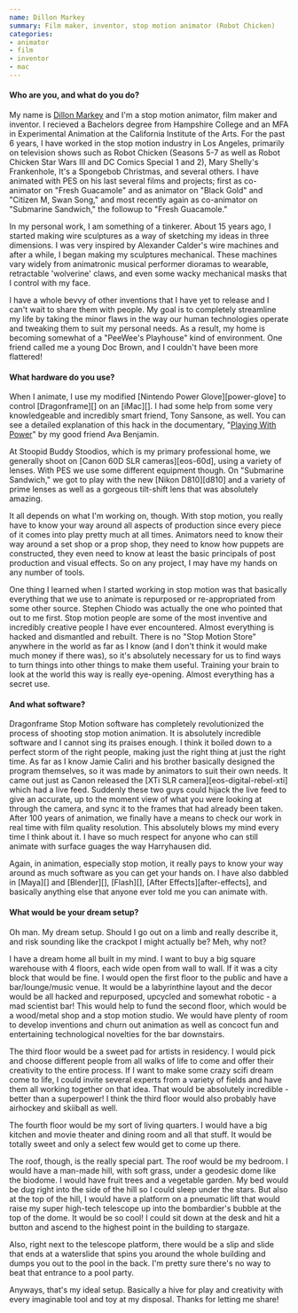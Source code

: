 ```yaml
---
name: Dillon Markey
summary: Film maker, inventor, stop motion animator (Robot Chicken)
categories:
- animator
- film
- inventor
- mac
---
```


#### Who are you, and what do you do?

My name is [Dillon Markey](http://dillonmarkey.com/ "Dillon's website.") and I'm a stop motion animator, film maker and inventor. I recieved a Bachelors degree from Hampshire College and an MFA in Experimental Animation at the California Institute of the Arts. For the past 6 years, I have worked in the stop motion industry in Los Angeles, primarily on television shows such as Robot Chicken (Seasons 5-7 as well as Robot Chicken Star Wars III and DC Comics Special 1 and 2), Mary Shelly's Frankenhole, It's a Spongebob Christmas, and several others. I have animated with PES on his last several films and projects; first as co-animator on "Fresh Guacamole" and as animator on "Black Gold" and "Citizen M, Swan Song," and most recently again as co-animator on "Submarine Sandwich," the followup to "Fresh Guacamole."

In my personal work, I am something of a tinkerer. About 15 years ago, I started making wire sculptures as a way of sketching my ideas in three dimensions. I was very inspired by Alexander Calder's wire machines and after a while, I began making my sculptures mechanical. These machines vary widely from animatronic musical performer dioramas to wearable, retractable 'wolverine' claws, and even some wacky mechanical masks that I control with my face.

I have a whole bevvy of other inventions that I have yet to release and I can't wait to share them with people. My goal is to completely streamline my life by taking the minor flaws in the way our human technologies operate and tweaking them to suit my personal needs. As a result, my home is becoming somewhat of a "PeeWee's Playhouse" kind of environment. One friend called me a young Doc Brown, and I couldn't have been more flattered!

#### What hardware do you use?

When I animate, I use my modified [Nintendo Power Glove][power-glove] to control [Dragonframe][] on an [iMac][]. I had some help from some very knowledgeable and incredibly smart friend, Tony Sansone, as well. You can see a detailed explanation of this hack in the documentary, "[Playing With Power](https://vimeo.com/116585007 "A Vimeo video about Dillon's Power Glove.")" by my good friend Ava Benjamin.

At Stoopid Buddy Stoodios, which is my primary professional home, we generally shoot on [Canon 60D SLR cameras][eos-60d], using a variety of lenses. With PES we use some different equipment though. On "Submarine Sandwich," we got to play with the new [Nikon D810][d810] and a variety of prime lenses as well as a gorgeous tilt-shift lens that was absolutely amazing.

It all depends on what I'm working on, though. With stop motion, you really have to know your way around all aspects of production since every piece of it comes into play pretty much at all times. Animators need to know their way around a set shop or a prop shop, they need to know how puppets are constructed, they even need to know at least the basic principals of post production and visual effects. So on any project, I may have my hands on any number of tools.

One thing I learned when I started working in stop motion was that basically everything that we use to animate is repurposed or re-appropriated from some other source. Stephen Chiodo was actually the one who pointed that out to me first. Stop motion people are some of the most inventive and incredibly creative people I have ever encountered. Almost everything is hacked and dismantled and rebuilt. There is no "Stop Motion Store" anywhere in the world as far as I know (and I don't think it would make much money if there was), so it's absolutely necessary for us to find ways to turn things into other things to make them useful. Training your brain to look at the world this way is really eye-opening. Almost everything has a secret use.

#### And what software?

Dragonframe Stop Motion software has completely revolutionized the process of shooting stop motion animation. It is absolutely incredible software and I cannot sing its praises enough. I think it boiled down to a perfect storm of the right people, making just the right thing at just the right time. As far as I know Jamie Caliri and his brother basically designed the program themselves, so it was made by animators to suit their own needs. It came out just as Canon released the [XTi SLR camera][eos-digital-rebel-xti] which had a live feed. Suddenly these two guys could hijack the live feed to give an accurate, up to the moment view of what you were looking at through the camera, and sync it to the frames that had already been taken. After 100 years of animation, we finally have a means to check our work in real time with film quality resolution. This absolutely blows my mind every time I think about it. I have so much respect for anyone who can still animate with surface guages the way Harryhausen did.

Again, in animation, especially stop motion, it really pays to know your way around as much software as you can get your hands on. I have also dabbled in [Maya][] and [Blender][], [Flash][], [After Effects][after-effects], and basically anything else that anyone ever told me you can animate with.

#### What would be your dream setup?

Oh man. My dream setup. Should I go out on a limb and really describe it, and risk sounding like the crackpot I might actually be? Meh, why not?

I have a dream home all built in my mind. I want to buy a big square warehouse with 4 floors, each wide open from wall to wall. If it was a city block that would be fine. I would open the first floor to the public and have a bar/lounge/music venue. It would be a labyrinthine layout and the decor would be all hacked and repurposed, upcycled and somewhat robotic - a mad scientist bar! This would help to fund the second floor, which would be a wood/metal shop and a stop motion studio. We would have plenty of room to develop inventions and churn out animation as well as concoct fun and entertaining technological novelties for the bar downstairs.

The third floor would be a sweet pad for artists in residency. I would pick and choose different people from all walks of life to come and offer their creativity to the entire process. If I want to make some crazy scifi dream come to life, I could invite several experts from a variety of fields and have them all working together on that idea. That would be absolutely incredible - better than a superpower! I think the third floor would also probably have airhockey and skiiball as well.

The fourth floor would be my sort of living quarters. I would have a big kitchen and movie theater and dining room and all that stuff. It would be totally sweet and only a select few would get to come up there.

The roof, though, is the really special part. The roof would be my bedroom. I would have a man-made hill, with soft grass, under a geodesic dome like the biodome. I would have fruit trees and a vegetable garden. My bed would be dug right into the side of the hill so I could sleep under the stars. But also at the top of the hill, I would have a platform on a pneumatic lift that would raise my super high-tech telescope up into the bombardier's bubble at the top of the dome. It would be so cool! I could sit down at the desk and hit a button and ascend to the highest point in the building to stargaze.

Also, right next to the telescope platform, there would be a slip and slide that ends at a waterslide that spins you around the whole building and dumps you out to the pool in the back. I'm pretty sure there's no way to beat that entrance to a pool party.

Anyways, that's my ideal setup. Basically a hive for play and creativity with every imaginable tool and toy at my disposal. Thanks for letting me share!